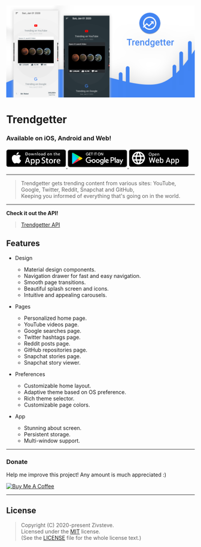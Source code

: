 <img src="./.github/images/showcase.png" alt="Showcase">

# Trendgetter

### Available on iOS, Android and Web!

<a href="https://tgetter.com/ios" target="_blank">
  <img src="./.github/images/app-store-badge.png" alt="App Store" width="160">
</a>
<a href="https://tgetter.com/android" target="_blank">
  <img src="./.github/images/google-play-badge.png" alt="Google Play" width="160">
</a>
<a href="https://tgetter.com/web" target="_blank">
  <img src="./.github/images/web-app-badge.png" alt="Web App" width="160">
</a>

---

> Trendgetter gets trending content from various sites: YouTube, Google, Twitter, Reddit, Snapchat and GitHub,  
> Keeping you informed of everything that's going on in the world.

---

**Check it out the API!**

> [Trendgetter API](https://github.com/Zivsteve/trendgetter-api) 

## Features

- Design

  - Material design components.
  - Navigation drawer for fast and easy navigation.
  - Smooth page transitions.
  - Beautiful splash screen and icons.
  - Intuitive and appealing carousels.

- Pages

  - Personalized home page.
  - YouTube videos page.
  - Google searches page.
  - Twitter hashtags page.
  - Reddit posts page.
  - GitHub repositories page.
  - Snapchat stories page.
  - Snapchat story viewer.

- Preferences

  - Customizable home layout.
  - Adaptive theme based on OS preference.
  - Rich theme selector.
  - Customizable page colors.

- App

  - Stunning about screen.
  - Persistent storage.
  - Multi-window support.

---

### Donate

Help me improve this project! Any amount is much appreciated :)

<a href="https://www.buymeacoffee.com/YkncqEs" target="_blank">
  <img src="https://cdn.buymeacoffee.com/buttons/default-blue.png" alt="Buy Me A Coffee" width="217" height="51">
</a>

---

## License

> Copyright (C) 2020-present Zivsteve.  
> Licensed under the [MIT](https://opensource.org/licenses/MIT) license.  
> (See the [LICENSE](https://github.com/Zivsteve/trendgetter-api/blob/master/LICENSE) file for the whole license text.)
